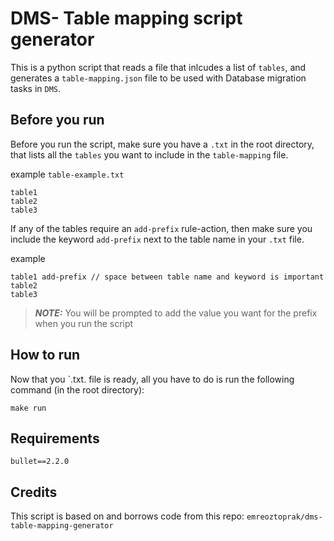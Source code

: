 # DMS- Table mapping script generator

This is a python script that reads a file that inlcudes a list of `tables`, and generates a `table-mapping.json` file to be used with Database migration tasks in `DMS`.

## Before you run

Before you run the script, make sure you have a `.txt` in the root directory, that lists all the `tables` you want to include in the `table-mapping` file.

example `table-example.txt`
```
table1
table2
table3
```

If any of the tables require an `add-prefix` rule-action, then make sure you include the keyword `add-prefix` next to the table name in your `.txt` file.

example
```
table1 add-prefix // space between table name and keyword is important
table2
table3
```

> **_NOTE:_** You will be prompted to add the value you want for the prefix when you run the script

## How to run

Now that you `.txt. file is ready, all you have to do is run the following command (in the root directory):

`make run`

## Requirements

`bullet==2.2.0`

## Credits

This script is based on and borrows code from this repo: `emreoztoprak/dms-table-mapping-generator`


